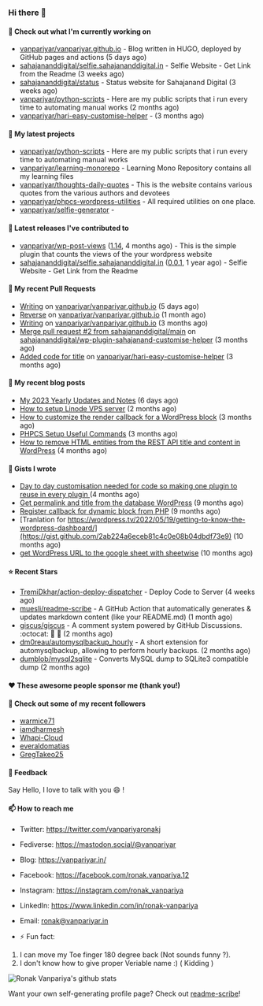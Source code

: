 ### Hi there 👋

#### 👷 Check out what I'm currently working on

- [vanpariyar/vanpariyar.github.io](https://github.com/vanpariyar/vanpariyar.github.io) - Blog written in HUGO, deployed by GitHub pages and actions (5 days ago)
- [sahajananddigital/selfie.sahajananddigital.in](https://github.com/sahajananddigital/selfie.sahajananddigital.in) - Selfie Website - Get Link from the Readme (3 weeks ago)
- [sahajananddigital/status](https://github.com/sahajananddigital/status) - Status website for Sahajanand Digital (3 weeks ago)
- [vanpariyar/python-scripts](https://github.com/vanpariyar/python-scripts) - Here are my public scripts that i run every time to automating manual works (2 months ago)
- [vanpariyar/hari-easy-customise-helper](https://github.com/vanpariyar/hari-easy-customise-helper) -  (3 months ago)

#### 🌱 My latest projects

- [vanpariyar/python-scripts](https://github.com/vanpariyar/python-scripts) - Here are my public scripts that i run every time to automating manual works
- [vanpariyar/learning-monorepo](https://github.com/vanpariyar/learning-monorepo) - Learning Mono Repository contains all my learning files
- [vanpariyar/thoughts-daily-quotes](https://github.com/vanpariyar/thoughts-daily-quotes) - This is the website contains various quotes from the various authors and devotees
- [vanpariyar/phpcs-wordpress-utilities](https://github.com/vanpariyar/phpcs-wordpress-utilities) - All required utilities on one place.
- [vanpariyar/selfie-generator](https://github.com/vanpariyar/selfie-generator) - 

#### 🔭 Latest releases I've contributed to

- [vanpariyar/wp-post-views](https://github.com/vanpariyar/wp-post-views) ([1.14](https://github.com/vanpariyar/wp-post-views/releases/tag/1.14), 4 months ago) - This is the simple plugin that counts the views of the your wordpress website
- [sahajananddigital/selfie.sahajananddigital.in](https://github.com/sahajananddigital/selfie.sahajananddigital.in) ([0.0.1](https://github.com/sahajananddigital/selfie.sahajananddigital.in/releases/tag/0.0.1), 1 year ago) - Selfie Website - Get Link from the Readme

#### 🔨 My recent Pull Requests

- [Writing](https://github.com/vanpariyar/vanpariyar.github.io/pull/26) on [vanpariyar/vanpariyar.github.io](https://github.com/vanpariyar/vanpariyar.github.io) (5 days ago)
- [Reverse](https://github.com/vanpariyar/vanpariyar.github.io/pull/25) on [vanpariyar/vanpariyar.github.io](https://github.com/vanpariyar/vanpariyar.github.io) (1 month ago)
- [Writing](https://github.com/vanpariyar/vanpariyar.github.io/pull/24) on [vanpariyar/vanpariyar.github.io](https://github.com/vanpariyar/vanpariyar.github.io) (3 months ago)
- [Merge pull request #2 from sahajananddigital/main](https://github.com/sahajananddigital/wp-plugin-sahajanand-customise-helper/pull/1) on [sahajananddigital/wp-plugin-sahajanand-customise-helper](https://github.com/sahajananddigital/wp-plugin-sahajanand-customise-helper) (3 months ago)
- [Added code for title](https://github.com/vanpariyar/hari-easy-customise-helper/pull/2) on [vanpariyar/hari-easy-customise-helper](https://github.com/vanpariyar/hari-easy-customise-helper) (3 months ago)

#### 📜 My recent blog posts

- [My 2023 Yearly Updates and Notes](https://vanpariyar.in/blog/my-2023-yearly-updates-and-notes/) (6 days ago)
- [How to setup Linode VPS server](https://vanpariyar.in/blog/how-to-setup-linode-vps-server/) (2 months ago)
- [How to customize the render callback for a WordPress block](https://vanpariyar.in/blog/how-to-customize-the-render-callback-for-a-wordpress-block/) (3 months ago)
- [PHPCS Setup Useful Commands](https://vanpariyar.in/blog/phpcs-setup-useful-commands/) (3 months ago)
- [How to remove HTML entities from the REST API title and content in WordPress](https://vanpariyar.in/blog/how-to-remove-html-entities-from-the-rest-api-title-and-content-in-wordpress/) (4 months ago)

#### 📓 Gists I wrote

- [Day to day customisation needed for code so making one plugin to reuse in every plugin ](https://gist.github.com/95880b458a6110bb9f4d8c588cb4f119) (4 months ago)
- [Get permalink and title from the database WordPress](https://gist.github.com/d955fc9b1678f61b5839d306fa0ab55a) (9 months ago)
- [Register callback for dynamic block from PHP](https://gist.github.com/c31889716cefaa9dec24a40e0beb086f) (9 months ago)
- [Tranlation for https://wordpress.tv/2022/05/19/getting-to-know-the-wordpress-dashboard/](https://gist.github.com/2ab224a6eceb81c4c0e08b04dbdf73e9) (10 months ago)
- [get WordPress URL to the google sheet with sheetwise](https://gist.github.com/7d81f4851bca4fd317352296abe642ff) (10 months ago)

#### ⭐ Recent Stars

- [TremiDkhar/action-deploy-dispatcher](https://github.com/TremiDkhar/action-deploy-dispatcher) - Deploy Code to Server (4 weeks ago)
- [muesli/readme-scribe](https://github.com/muesli/readme-scribe) - A GitHub Action that automatically generates &amp; updates markdown content (like your README.md) (1 month ago)
- [giscus/giscus](https://github.com/giscus/giscus) - A comment system powered by GitHub Discussions. :octocat: :speech_balloon: :gem: (2 months ago)
- [dm0reau/automysqlbackup_hourly](https://github.com/dm0reau/automysqlbackup_hourly) - A short extension for automysqlbackup, allowing to perform hourly backups. (2 months ago)
- [dumblob/mysql2sqlite](https://github.com/dumblob/mysql2sqlite) - Converts MySQL dump to SQLite3 compatible dump (2 months ago)

#### ❤️ These awesome people sponsor me (thank you!)


#### 👯 Check out some of my recent followers

- [warmice71](https://github.com/warmice71)
- [iamdharmesh](https://github.com/iamdharmesh)
- [Whapi-Cloud](https://github.com/Whapi-Cloud)
- [everaldomatias](https://github.com/everaldomatias)
- [GregTakeo25](https://github.com/GregTakeo25)

#### 💬 Feedback

Say Hello, I love to talk with you :smile: !

#### 📫 How to reach me

- Twitter: https://twitter.com/vanpariyaronakj
- Fediverse: https://mastodon.social/@vanpariyar
- Blog: https://vanpariyar.in/
- Facebook: https://facebook.com/ronak.vanpariya.12
- Instagram: https://instagram.com/ronak_vanpariya
- LinkedIn: https://www.linkedin.com/in/ronak-vanpariya
- Email: ronak@vanpariyar.in

- ⚡ Fun fact:

1. I can move my Toe finger 180 degree back (Not sounds funny ?).
2. I don't know how to give proper Veriable name :) ( Kidding )

![Ronak Vanpariya's github stats](https://github-readme-stats.vercel.app/api?username=vanpariyar&show_icons=true&hide_border=true)

Want your own self-generating profile page? Check out [readme-scribe](https://github.com/muesli/readme-scribe)!

